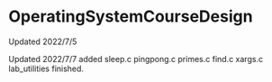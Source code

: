 # OperatingSystemCourseDesign
Updated 2022/7/5

Updated 2022/7/7 added sleep.c pingpong.c primes.c find.c xargs.c lab_utilities finished.
